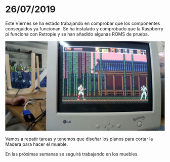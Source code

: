 # 26/07/2019

Este Viernes se ha estado trabajando en comprobar que los componentes conseguidos ya funcionan. Se ha instalado y comprobado que la Raspberry pi funciona con Retropie y se han añadido algunas ROMS de prueba.

![retropie](../images/retropie.jpg)

Vamos a repatir tareas y tenemos que diseñar los planos para cortar la Madera para hacer el mueble.

En las próximas semanas se seguirá trabajando en los muebles.